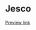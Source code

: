 <h1>Jesco</h1>
<span><a href="https://mirferidagalarov.github.io/Ateiler/)https://mirferidagalarov.github.io/Ateiler/">Preview link</span>
